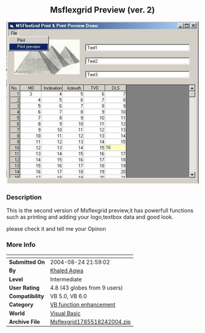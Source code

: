 ﻿<div align="center">

## Msflexgrid Preview \(ver\. 2\)

<img src="PIC2004824215894223.jpg">
</div>

### Description

This is the second version of Msflexgrid preview,it has powerfull functions such as printing and adding your logo,textbox data and good look.

please check it and tell me your Opinon
 
### More Info
 


<span>             |<span>
---                |---
**Submitted On**   |2004-08-24 21:59:02
**By**             |[Khaled Agwa](https://github.com/Planet-Source-Code/PSCIndex/blob/master/ByAuthor/khaled-agwa.md)
**Level**          |Intermediate
**User Rating**    |4.8 (43 globes from 9 users)
**Compatibility**  |VB 5\.0, VB 6\.0
**Category**       |[VB function enhancement](https://github.com/Planet-Source-Code/PSCIndex/blob/master/ByCategory/vb-function-enhancement__1-25.md)
**World**          |[Visual Basic](https://github.com/Planet-Source-Code/PSCIndex/blob/master/ByWorld/visual-basic.md)
**Archive File**   |[Msflexgrid1785518242004\.zip](https://github.com/Planet-Source-Code/khaled-agwa-msflexgrid-preview-ver-2__1-55799/archive/master.zip)








